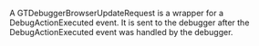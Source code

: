 A GTDebuggerBrowserUpdateRequest is a wrapper for a DebugActionExecuted event. It is sent to the debugger after the DebugActionExecuted event was handled by the debugger.